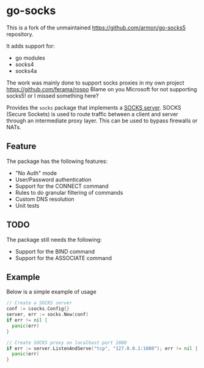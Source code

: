 # go-socks

This is a fork of the unmaintained https://github.com/armon/go-socks5 repository.

It adds support for:
* go modules
* socks4
* socks4a

The work was mainly done to support socks proxies in my own project https://github.com/ferama/rospo
Blame on you Microsoft for not supporting socks5! or I missed something here?

Provides the `socks` package that implements a [SOCKS server](http://en.wikipedia.org/wiki/SOCKS).
SOCKS (Secure Sockets) is used to route traffic between a client and server through
an intermediate proxy layer. This can be used to bypass firewalls or NATs.

## Feature

The package has the following features:
* "No Auth" mode
* User/Password authentication
* Support for the CONNECT command
* Rules to do granular filtering of commands
* Custom DNS resolution
* Unit tests

## TODO

The package still needs the following:
* Support for the BIND command
* Support for the ASSOCIATE command


## Example

Below is a simple example of usage

```go
// Create a SOCKS server
conf := &socks.Config{}
server, err := socks.New(conf)
if err != nil {
  panic(err)
}

// Create SOCKS proxy on localhost port 1080
if err := server.ListenAndServe("tcp", "127.0.0.1:1080"); err != nil {
  panic(err)
}
```

